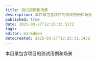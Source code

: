 ```yaml
---
title: 测试用例和场景
description: 本目录包含项目的测试用例和场景
published: true
date: 2025-03-27T12:25:33.517Z
tags: 
editor: markdown
dateCreated: 2025-03-27T12:25:31.143Z
---
```


本目录包含项目的测试用例和场景